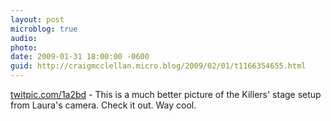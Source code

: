 ```yaml
---
layout: post
microblog: true
audio: 
photo: 
date: 2009-01-31 18:00:00 -0600
guid: http://craigmcclellan.micro.blog/2009/02/01/t1166354655.html
---
```

[twitpic.com/1a2bd](http://twitpic.com/1a2bd) - This is a much better picture of the Killers' stage setup from Laura's camera.  Check it out.  Way cool.
